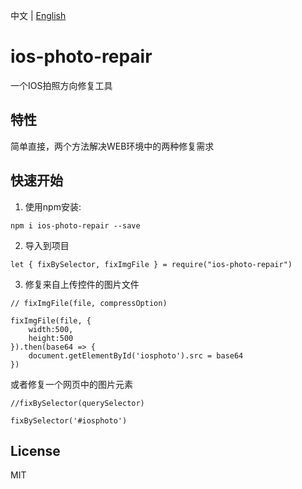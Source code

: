 中文 | [English](README.md)

# ios-photo-repair

一个IOS拍照方向修复工具

## 特性

简单直接，两个方法解决WEB环境中的两种修复需求

## 快速开始

1. 使用npm安装:

`npm i ios-photo-repair --save`

2. 导入到项目

`let { fixBySelector, fixImgFile } = require("ios-photo-repair")`

3. 修复来自上传控件的图片文件

```
// fixImgFile(file, compressOption)

fixImgFile(file, {
    width:500,
    height:500
}).then(base64 => {
    document.getElementById('iosphoto').src = base64
})
```

或者修复一个网页中的图片元素

```
//fixBySelector(querySelector)

fixBySelector('#iosphoto')
```

## License

MIT